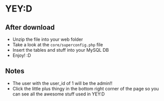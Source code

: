 # YEY:D #
## After download ##
- Unzip the file into your web folder
- Take a look at the `core/superconfig.php` file
- Insert the tables and stuff into your MySQL DB
- Enjoy! :D
## Notes ##
- The user with the user_id of 1 will be the admin!!
- Click the little plus thingy in the bottom right corner of the page so you can see all the awesome stuff used in YEY:D